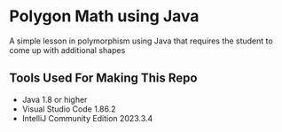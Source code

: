 # Polygon Math using Java
A simple lesson in polymorphism using Java that requires the student to come up with additional shapes
## Tools Used For Making This Repo
* Java 1.8 or higher
* Visual Studio Code 1.86.2
* IntelliJ Community Edition 2023.3.4
